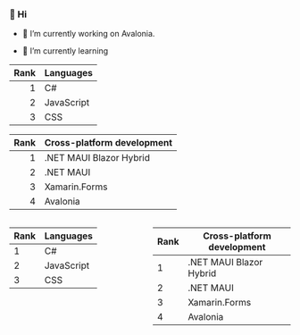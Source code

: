 ### 👋 Hi  

- 🔭 I’m currently working on Avalonia.

- 🌱 I’m currently learning

| Rank | Languages |
|-----:|-----------|
|     1| C#        |
|     2| JavaScript|
|     3| CSS       |

| Rank | Cross-platform development |
|-----:|----------------------------|
|     1| .NET MAUI Blazor Hybrid    |
|     2| .NET MAUI                  |
|     3| Xamarin.Forms              |
|     4| Avalonia                   |

<div style="display: flex;flex-direction:row;">
  <div style="flex: 1; margin-right: 10px;">
    <table>
      <thead>
        <tr>
          <th>Rank</th>
          <th>Languages</th>
        </tr>
      </thead>
      <tbody>
        <tr>
          <td>1</td>
          <td>C#</td>
        </tr>
        <tr>
          <td>2</td>
          <td>JavaScript</td>
        </tr>
        <tr>
          <td>3</td>
          <td>CSS</td>
        </tr>
      </tbody>
    </table>
  </div>
  <div style="flex: 1;">
    <table>
      <thead>
        <tr>
          <th>Rank</th>
          <th>Cross-platform development</th>
        </tr>
      </thead>
      <tbody>
        <tr>
          <td>1</td>
          <td>.NET MAUI Blazor Hybrid</td>
        </tr>
        <tr>
          <td>2</td>
          <td>.NET MAUI</td>
        </tr>
        <tr>
          <td>3</td>
          <td>Xamarin.Forms</td>
        </tr>
        <tr>
          <td>4</td>
          <td>Avalonia</td>
        </tr>
      </tbody>
    </table>
  </div>
</div>

